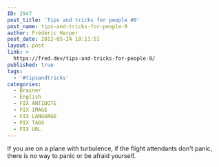 ```yaml
---
ID: 2947
post_title: 'Tips and tricks for people #9'
post_name: tips-and-tricks-for-people-9
author: Frédéric Harper
post_date: 2012-05-24 18:11:51
layout: post
link: >
  https://fred.dev/tips-and-tricks-for-people-9/
published: true
tags:
  - '#tipsandtricks'
categories:
  - Brainer
  - English
  - FIX ANTIDOTE
  - FIX IMAGE
  - FIX LANGUAGE
  - FIX TAGS
  - FIX URL
---
```

<p>If you are on a plane with turbulence, if the flight attendants don't panic, there is no way to panic or be afraid yourself.</p> 